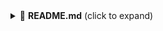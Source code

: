 <details>
    <summary>📄 <strong>README.md</strong> (click to expand)</summary>

# 🚨 Call Alerting System (POC)

A production-ready Python-based monitoring system that continuously checks for emergency call volume threshold breaches in real time, using data from an Elasticsearch instance. Alerts are sent to Slack and email channels.

---

## 📦 Features

- ✅ Periodic check for emergency call threshold breach
- ✅ Slack & Email notifications
- ✅ Dockerized Elasticsearch and Kibana
- ✅ Configurable thresholds and alerting intervals via `.env`
- ✅ Logs written to `cron_output.log`

---

## 📁 Project Structure

```
call-threshold-checker-alert-system/
│
├── app/
│   ├── config.py
│   ├── elastic_query.py
│   ├── email_alert.py
│   ├── slack_alert.py
│   ├── main.py
│   ├── cron_output.log
│   ├── populate_es.py
│
├── scheduler.py
├── requirements.txt
├── Dockerfile
├── .env.example       
├── docker-compose.yml
└── es-data/           # Elasticsearch volume mount
```

---

## ⚙️ Setup Instructions

### 1. Clone the Repo

```bash
git clone https://github.com/yourusername/twilio-alerts.git
cd call-threshold-checker-alert-system
```

### 2. Create `.env` File

Copy `.env.example` to `.env` and fill in your configuration. **Never commit your `.env` file.**

### 3. Start the Stack

```bash
docker compose up -d
```

- **Mount Volumes:** Logs and Elasticsearch data are volume-mounted so you can view them locally.
- **Persist Data:** `es-data/` ensures your Elasticsearch data is not lost between Docker restarts.

### 4. Stopping and Cleaning Up

```bash
docker compose down
```

Your logs and Elasticsearch data will be preserved thanks to volume mounts.

---

## 🛠️ Future Improvements

- Auto-remediation scripts post alert
- Dashboard summary using Kibana
- Alert suppression during expected surges
- Automated call classification via ML

---

## 👨‍💻 Maintainer

**Utkarsh**

Feel free to raise issues or pull requests!

</details>